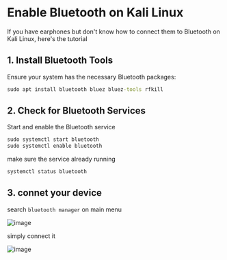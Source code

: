 # Enable Bluetooth on Kali Linux

If you have earphones but don't know how to connect them to Bluetooth on Kali Linux, here's the tutorial

## 1. Install Bluetooth Tools

Ensure your system has the necessary Bluetooth packages:

```cmd
sudo apt install bluetooth bluez bluez-tools rfkill
```

## 2. Check for Bluetooth Services

Start and enable the Bluetooth service

```cmd
sudo systemctl start bluetooth
sudo systemctl enable bluetooth
```

make sure the service already running

```cmd
systemctl status bluetooth
```

## 3. connet your device

search `bluetooth manager` on main menu

![image](https://github.com/user-attachments/assets/9f60c874-7650-4b12-a6ec-af4c36d67586)

simply connect it

![image](https://github.com/user-attachments/assets/af3c29f9-885a-4419-8b4b-c01c8a0c89c3)


